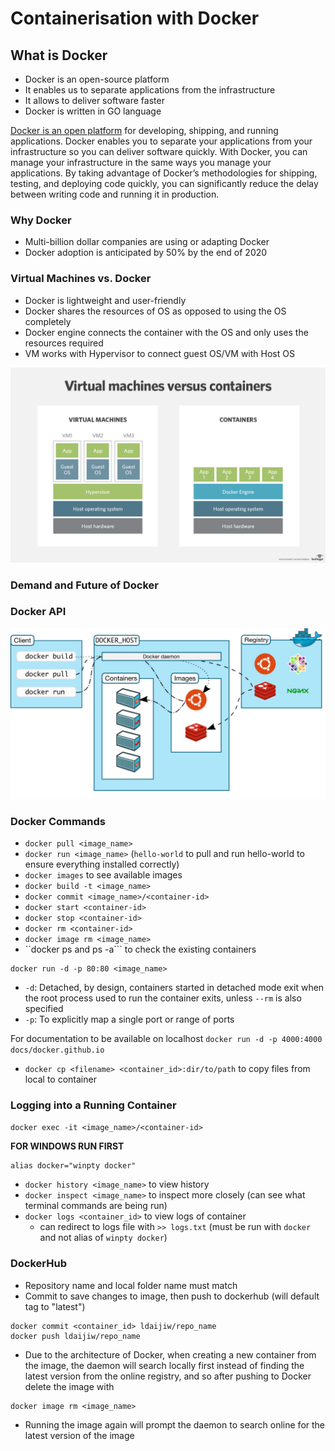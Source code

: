 # Containerisation with Docker

## What is Docker

- Docker is an open-source platform
- It enables us to separate applications from the infrastructure
- It allows to deliver software faster
- Docker is written in GO language

[Docker is an open platform](https://docs.docker.com/get-started/overview/) for developing, shipping, and running applications. Docker enables you to separate your applications from your infrastructure so you can deliver software quickly. With Docker, you can manage your infrastructure in the same ways you manage your applications. By taking advantage of Docker’s methodologies for shipping, testing, and deploying code quickly, you can significantly reduce the delay between writing code and running it in production.

### Why Docker

- Multi-billion dollar companies are using or adapting Docker
- Docker adoption is anticipated by 50% by the end of 2020

### Virtual Machines vs. Docker

- Docker is lightweight and user-friendly
- Docker shares the resources of OS as opposed to using the OS completely
- Docker engine connects the container with the OS and only uses the resources required
- VM works with Hypervisor to connect guest OS/VM with Host OS

![](images/vm_container.png)


### Demand and Future of Docker

### Docker API

![](images/architecture.png)


### Docker Commands

- ``docker pull <image_name>``
- ``docker run <image_name>`` (``hello-world`` to pull and run hello-world to ensure everything installed correctly)
- ``docker images`` to see available images
- ``docker build -t <image_name>``
- ``docker commit <image_name>/<container-id>``
- ``docker start <container-id>``
- ``docker stop <container-id>``
- ``docker rm <container-id>``
- ``docker image rm <image_name>``
- ``docker ps and ps -a``` to check the existing containers

```
docker run -d -p 80:80 <image_name>
```
- ``-d``: Detached, by design, containers started in detached mode exit when the root process used to run the container exits, unless ``--rm`` is also specified
- ``-p``: To explicitly map a single port or range of ports

For documentation to be available on localhost
```docker run -d -p 4000:4000 docs/docker.github.io```

- ``docker cp <filename> <container_id>:dir/to/path`` to copy files from local to container
### Logging into a Running Container

``docker exec -it <image_name>/<container-id>``

**FOR WINDOWS RUN FIRST**
```
alias docker="winpty docker"
```

- ``docker history <image_name>`` to view history
- ``docker inspect <image_name>`` to inspect more closely (can see what terminal commands are being run)
- ``docker logs <container_id>`` to view logs of container
	- can redirect to logs file with ``>> logs.txt`` (must be run with ``docker`` and not alias of ``winpty docker``)


### DockerHub

- Repository name and local folder name must match
- Commit to save changes to image, then push to dockerhub (will default tag to "latest")
```
docker commit <container_id> ldaijiw/repo_name
docker push ldaijiw/repo_name
```
- Due to the architecture of Docker, when creating a new container from the image, the daemon will search locally first instead of finding the latest version from the online registry, and so after pushing to Docker delete the image with
```
docker image rm <image_name>
```
- Running the image again will prompt the daemon to search online for the latest version of the image

